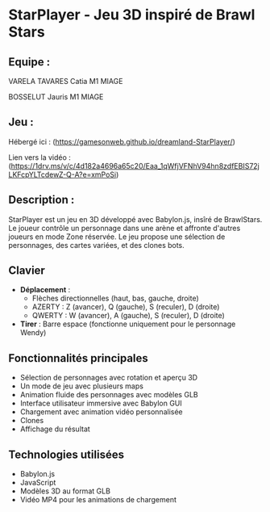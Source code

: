 # StarPlayer - Jeu 3D inspiré de Brawl Stars

## Equipe :
VARELA TAVARES Catia M1 MIAGE

BOSSELUT Jauris M1 MIAGE

## Jeu :
Hébergé ici : (https://gamesonweb.github.io/dreamland-StarPlayer/)

Lien vers la vidéo : (https://1drv.ms/v/c/4d182a4696a65c20/Eaa_1qWfjVFNhV94hn8zdfEBIS72jLKFcpYLTcdewZ-Q-A?e=xmPoSi)

## Description :

StarPlayer est un jeu en 3D développé avec Babylon.js, insîré de BrawlStars. Le joueur contrôle un personnage dans une arène et affronte d'autres joueurs en mode Zone réservée. Le jeu propose une sélection de personnages, des cartes variées, et des clones bots.

## Clavier

- **Déplacement** :  
  - Flèches directionnelles (haut, bas, gauche, droite)  
  - AZERTY : Z (avancer), Q (gauche), S (reculer), D (droite)  
  - QWERTY : W (avancer), A (gauche), S (reculer), D (droite)  
- **Tirer** : Barre espace (fonctionne uniquement pour le personnage Wendy)

## Fonctionnalités principales

- Sélection de personnages avec rotation et aperçu 3D
- Un mode de jeu avec plusieurs maps
- Animation fluide des personnages avec modèles GLB
- Interface utilisateur immersive avec Babylon GUI
- Chargement avec animation vidéo personnalisée
- Clones
- Affichage du résultat

## Technologies utilisées

- Babylon.js
- JavaScript
- Modèles 3D au format GLB
- Vidéo MP4 pour les animations de chargement
